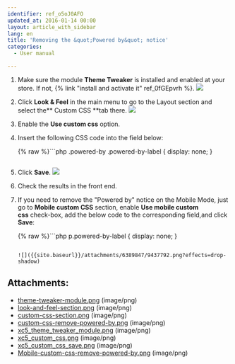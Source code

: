 ```yaml
---
identifier: ref_o5oJ0AFO
updated_at: 2016-01-14 00:00
layout: article_with_sidebar
lang: en
title: 'Removing the &quot;Powered by&quot; notice'
categories:
  - User manual

---
```



1.  Make sure the module **Theme Tweaker** is installed and enabled at your store. If not, {% link "install and activate it" ref_0fGEpvrh %}.
    ![]({{site.baseurl}}/attachments/6389847/8716763.png?effects=drop-shadow)
2.  Click **Look & Feel** in the main menu to go to the Layout section and select the** Custom CSS **tab there.
    ![]({{site.baseurl}}/attachments/6389847/8716764.png?effects=drop-shadow)
3.  Enable the **Use custom css** option.

4.  Insert the following CSS code into the field below:

    {% raw %}```php
    .powered-by .powered-by-label {
        display: none;
    }
    ```{% endraw %}

5.  Click **Save**.
    ![]({{site.baseurl}}/attachments/6389847/8716775.png?effects=drop-shadow)

6.  Check the results in the front end.

7.  If you need to remove the "Powered by" notice on the Mobile Mode, just go to **Mobile custom CSS** section, enable **Use mobile custom css** check-box, add the below code to the corresponding field,and click **Save**:

    {% raw %}```php
    p.powered-by-label {
        display: none;
    }
    ```{% endraw %}

    ![]({{site.baseurl}}/attachments/6389847/9437792.png?effects=drop-shadow)

## Attachments:

* [theme-tweaker-module.png]({{site.baseurl}}/attachments/6389847/6586544.png) (image/png)
* [look-and-feel-section.png]({{site.baseurl}}/attachments/6389847/6586545.png) (image/png)
* [custom-css-section.png]({{site.baseurl}}/attachments/6389847/6586546.png) (image/png)
* [custom-css-remove-powered-by.png]({{site.baseurl}}/attachments/6389847/6586547.png) (image/png)
* [xc5_theme_tweaker_module.png]({{site.baseurl}}/attachments/6389847/8716763.png) (image/png)
* [xc5_custom_css.png]({{site.baseurl}}/attachments/6389847/8716764.png) (image/png)
* [xc5_custom_css_save.png]({{site.baseurl}}/attachments/6389847/8716775.png) (image/png)
* [Mobile-custom-css-remove-powered-by.png]({{site.baseurl}}/attachments/6389847/9437792.png) (image/png)
